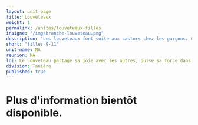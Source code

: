 ```yaml
---
layout: unit-page
title: Louveteaux
weight: 1
permalink: /unites/louveteaux-filles
insigne: "/img/branche-louveteau.png"
description: "Les louveteaux font suite aux castors chez les garçons. Chez les louveteaux, on commence à prendre part à l'organisation des activités et on commence l'initiation à divers techniques de plein-air."
short: "filles 9-11"
unit-name: NA
reunion: NA
loi: Le Louveteau partage sa joie avec les autres, puise sa force dans la meute et va jusque bout de ses chasses pour devenir bientôt un Loup Éclaireur.
division: Tanière
published: true
---
```

 
# Plus d'information bientôt disponible.
